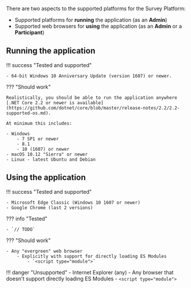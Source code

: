 There are two aspects to the supported platforms for the Survey Platform:

- Supported platforms for **running** the application (as an **Admin**)
- Supported web browsers for **using** the application (as an **Admin** or a **Participant**)

## Running the application

!!! success "Tested and supported"

    - 64-bit Windows 10 Anniversary Update (version 1607) or newer.

??? "Should work"

    Realistically, you should be able to run the application anywhere [.NET Core 2.2 or newer is available](https://github.com/dotnet/core/blob/master/release-notes/2.2/2.2-supported-os.md).

    At minimum this includes:

    - Windows
        - 7 SP1 or newer
        - 8.1
        - 10 (1607) or newer
    - macOS 10.12 "Sierra" or newer
    - Linux - latest Ubuntu and Debian

## Using the application

!!! success "Tested and supported"

    - Microsoft Edge Classic (Windows 10 1607 or newer)
    - Google Chrome (last 2 versions)

??? info "Tested"

    - `// TODO`

??? "Should work"

    - Any "evergreen" web browser
        - Explicitly with support for directly loading ES Modules
            - `<script type="module">`

!!! danger "Unsupported"
    - Internet Explorer (any)
    - Any browser that doesn't support directly loading ES Modules
        - `<script type="module">`
